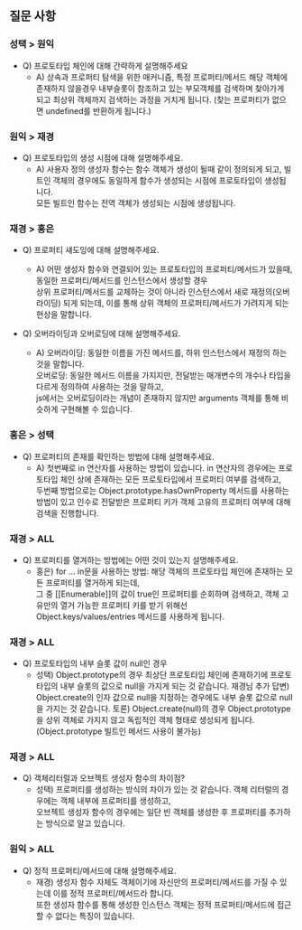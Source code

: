 ## 질문 사항

### 성택 > 원익

- Q) 프로토타입 체인에 대해 간략하게 설명해주세요
  - A) 상속과 프로퍼티 탐색을 위한 매커니즘, 특정 프로퍼티/메서드 해당 객체에 존재하지 않을경우 내부슬롯이 참조하고 있는
  부모객체를 검색하며 찾아가게 되고 최상위 객체까지 검색하는 과정을 거치게 됩니다. (찾는 프로퍼티가 없으면 undefined를 반환하게 됩니다.)

### 원익 > 재경

- Q) 프로토타입의 생성 시점에 대해 설명해주세요.
  - A) 사용자 정의 생성자 함수는 함수 객체가 생성이 될때 같이 정의되게 되고, 빌트인 객체의 경우에도 동일하게 함수가 생성되는 시점에 프로토타입이 생성됩니다.<br>
  모든 빌트인 함수는 전역 객체가 생성되는 시점에 생성됩니다.

### 재경 > 홍은

- Q) 프로퍼티 섀도잉에 대해 설명해주세요.
  - A) 어떤 생성자 함수와 연결되어 있는 프로토타입의 프로퍼티/메서드가 있을때, 동일한 프로퍼티/메서드를 인스턴스에서 생성할 경우<br>
  상위 프로퍼티/메서드를 교체하는 것이 아니라 인스턴스에서 새로 재정의(오버라이딩) 되게 되는데, 이를 통해 상위 객체의 프로퍼티/메서드가 가려지게 되는 현상을 말합니다.

- Q) 오버라이딩과 오버로딩에 대해 설명해주세요.
  - A) 오버라이딩: 동일한 이름을 가진 메서드를, 하위 인스턴스에서 재정의 하는 것을 말합니다.<br>
  오버로딩: 동일한 메서드 이름을 가지지만, 전달받는 매개변수의 개수나 타입을 다르게 정의하여 사용하는 것을 말하고,<br>
  js에서는 오버로딩이라는 개념이 존재하지 않지만 arguments 객체를 통해 비슷하게 구현해볼 수 있습니다. 

### 홍은 > 성택

- Q) 프로퍼티의 존재를 확인하는 방법에 대해 설명해주세요.
  - A) 첫번째로 in 연산자를 사용하는 방법이 있습니다. in 연산자의 경우에는 프로토타입 체인 상에 존재하는 모든 프로토타입에서 프로퍼티 여부를 검색하고,<br>
  두번째 방법으로는 Object.prototype.hasOwnProperty 메서드를 사용하는 방법이 있고 인수로 전달받은 프로퍼티 키가 객체 고유의 프로퍼티 여부에 대해 검색을 진행합니다.
    
### 재경 > ALL
- Q) 프로퍼티를 열겨하는 방법에는 어떤 것이 있는지 설명해주세요.
  - 홍은) for ... in문을 사용하는 방법: 해당 객체의 프로토타입 체인에 존재하는 모든 프로퍼티를 열거하게 되는데,<br>
  그 중 [[Enumerable]]의 값이 true인 프로퍼티를 순회하며 검색하고, 객체 고유만의 열거 가능한 프로퍼티 키를 받기 위해선<br>
  Object.keys/values/entries 메서드를 사용하게 됩니다.
    
### 재경 > ALL
- Q) 프로토타입의 내부 슬롯 값이 null인 경우
  - 성택) Object.prototype의 경우 최상단 프로토타입 체인에 존재하기에 프로토타입의 내부 슬롯의 값으로 null을 가지게 되는 것 같습니다.
  재경님 추가 답변) Object.create의 인자 값으로 null을 지정하는 경우에도 내부 슬롯 값으로 null을 가지는 것 같습니다.
  토론) Object.create(null)의 경우 Object.prototype을 상위 객체로 가지지 않고 독립적인 객체 형태로 생성되게 됩니다. (Object.prototype 빌트인 메서드 사용이 불가능)
  
### 재경 > ALL
- Q) 객체리터럴과 오브젝트 생성자 함수의 차이점?
  - 성택) 프로퍼티를 생성하는 방식의 차이가 있는 것 같습니다. 객체 리터럴의 경우에는 객체 내부에 프로퍼티를 생성하고,<br>
  오브젝트 생성자 함수의 경우에는 일단 빈 객체를 생성한 후 프로퍼티를 추가하는 방식으로 알고 있습니다.

### 원익 > ALL
- Q) 정적 프로퍼티/메서드에 대해 설명해주세요.
  - 재경) 생성자 함수 자체도 객체이기에 자신만의 프로퍼티/메서드를 가질 수 있는데 이를 정적 프로퍼티/메서드라 합니다. <br>
  또한 생성자 함수를 통해 생성한 인스턴스 객체는 정적 프로퍼티/메서드에 접근할 수 없다는 특징이 있습니다.
